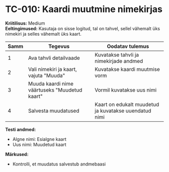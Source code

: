# TC-010: Kaardi muutmine nimekirjas
**Kriitilisus:** Medium  
**Eeltingimused:** Kasutaja on sisse logitud, tal on tahvel, sellel vähemalt üks nimekiri ja selles vähemalt üks kaart.

| Samm | Tegevus | Oodatav tulemus |
|------|---------|-----------------|
| 1    | Ava tahvli detailvaade | Kuvatakse tahvli ja nimekirjade andmed |
| 2    | Vali nimekiri ja kaart, vajuta "Muuda" | Kuvatakse kaardi muutmise vorm |
| 3    | Muuda kaardi nime väärtuseks "Muudetud kaart" | Vormil kuvatakse uus nimi |
| 4    | Salvesta muudatused | Kaart on edukalt muudetud ja kuvatakse uuendatud nimi |

**Testi andmed:**
- Algne nimi: Esialgne kaart
- Uus nimi: Muudetud kaart

**Märkused:**
- Kontrolli, et muudatus salvestub andmebaasi 